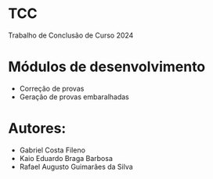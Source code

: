 # TCC
Trabalho de Conclusão de Curso 2024
<h1>Módulos de desenvolvimento</h1>
<ul>
    <li>Correção de provas</li>
    <li>Geração de provas embaralhadas</li>
</ul>

<h1>Autores:</h1>

<ul>
  <li>Gabriel Costa Fileno</li>
  <li>Kaio Eduardo Braga Barbosa</li>
  <li>Rafael Augusto Guimarães da Silva</li>
</ul>
